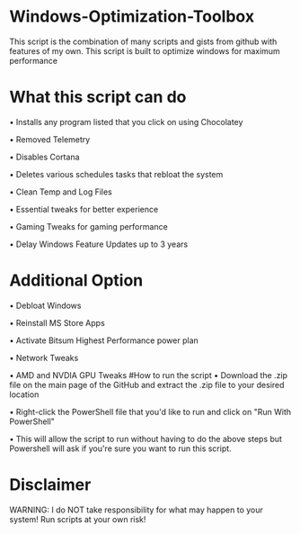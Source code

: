 # Windows-Optimization-Toolbox
This script is the combination of many scripts and gists from github with features of my own. This script is built to optimize windows for maximum performance
# What this script can do
• Installs any program listed that you click on using Chocolatey

• Removed Telemetry

• Disables Cortana

• Deletes various schedules tasks that rebloat the system

• Clean Temp and Log Files

• Essential tweaks for better experience

• Gaming Tweaks for gaming performance

• Delay Windows Feature Updates up to 3 years
# Additional Option
• Debloat Windows

• Reinstall MS Store Apps

• Activate Bitsum Highest Performance power plan

• Network Tweaks

• AMD and NVDIA GPU Tweaks
#How to run the script
• Download the .zip file on the main page of the GitHub and extract the .zip file to your desired location

• Right-click the PowerShell file that you'd like to run and click on "Run With PowerShell"

• This will allow the script to run without having to do the above steps but Powershell will ask if you're sure you want to run this script.

# Disclaimer
WARNING: I do NOT take responsibility for what may happen to your system! Run scripts at your own risk!


